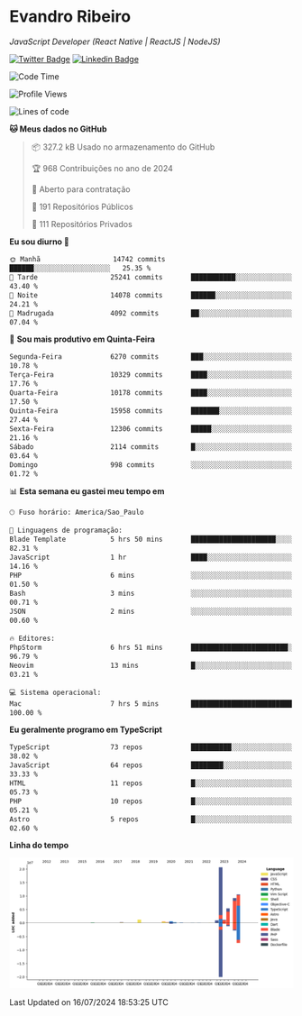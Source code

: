 # Evandro **Ribeiro**

*JavaScript Developer (React Native | ReactJS | NodeJS)*

[![Twitter Badge](https://img.shields.io/badge/-@ribeiroevandro-201B2D?style=flat-square&labelColor=201B2D&logo=twitter&logoColor=white&link=https://twitter.com/ribeiroevandro)](https://twitter.com/ribeiroevandro) 
[![Linkedin Badge](https://img.shields.io/badge/-Evandro%20Ribeiro-201B2D?style=flat-square&logo=Linkedin&logoColor=white&link=https://www.linkedin.com/in/ribeiroevandro)](https://www.linkedin.com/in/ribeiroevandro) 


<!--START_SECTION:waka-->
![Code Time](http://img.shields.io/badge/Code%20Time-4%2C011%20hrs%2045%20mins-blue)

![Profile Views](http://img.shields.io/badge/Visualizac%C3%B5es%20do%20perfil-0-blue)

![Lines of code](https://img.shields.io/badge/Desde%20o%20Hello%20World%20eu%20escrevi-50.9%20million%20linhas%20de%20c%C3%B3digo-blue)

**🐱 Meus dados no GitHub** 

> 📦 327.2 kB Usado no armazenamento do GitHub 
 > 
> 🏆 968 Contribuições no ano de 2024
 > 
> 💼 Aberto para contratação
 > 
> 📜 191 Repositórios Públicos 
 > 
> 🔑 111 Repositórios Privados 
 > 
**Eu sou diurno 🐤** 

```text
🌞 Manhã                  14742 commits       ██████░░░░░░░░░░░░░░░░░░░   25.35 % 
🌆 Tarde                  25241 commits       ███████████░░░░░░░░░░░░░░   43.40 % 
🌃 Noite                  14078 commits       ██████░░░░░░░░░░░░░░░░░░░   24.21 % 
🌙 Madrugada              4092 commits        ██░░░░░░░░░░░░░░░░░░░░░░░   07.04 % 
```
📅 **Sou mais produtivo em Quinta-Feira** 

```text
Segunda-Feira            6270 commits        ███░░░░░░░░░░░░░░░░░░░░░░   10.78 % 
Terça-Feira              10329 commits       ████░░░░░░░░░░░░░░░░░░░░░   17.76 % 
Quarta-Feira             10178 commits       ████░░░░░░░░░░░░░░░░░░░░░   17.50 % 
Quinta-Feira             15958 commits       ███████░░░░░░░░░░░░░░░░░░   27.44 % 
Sexta-Feira              12306 commits       █████░░░░░░░░░░░░░░░░░░░░   21.16 % 
Sábado                   2114 commits        █░░░░░░░░░░░░░░░░░░░░░░░░   03.64 % 
Domingo                  998 commits         ░░░░░░░░░░░░░░░░░░░░░░░░░   01.72 % 
```


📊 **Esta semana eu gastei meu tempo em** 

```text
🕑︎ Fuso horário: America/Sao_Paulo

💬 Linguagens de programação: 
Blade Template           5 hrs 50 mins       █████████████████████░░░░   82.31 % 
JavaScript               1 hr                ████░░░░░░░░░░░░░░░░░░░░░   14.16 % 
PHP                      6 mins              ░░░░░░░░░░░░░░░░░░░░░░░░░   01.50 % 
Bash                     3 mins              ░░░░░░░░░░░░░░░░░░░░░░░░░   00.71 % 
JSON                     2 mins              ░░░░░░░░░░░░░░░░░░░░░░░░░   00.60 % 

🔥 Editores: 
PhpStorm                 6 hrs 51 mins       ████████████████████████░   96.79 % 
Neovim                   13 mins             █░░░░░░░░░░░░░░░░░░░░░░░░   03.21 % 

💻 Sistema operacional: 
Mac                      7 hrs 5 mins        █████████████████████████   100.00 % 
```

**Eu geralmente programo em TypeScript** 

```text
TypeScript               73 repos            ██████████░░░░░░░░░░░░░░░   38.02 % 
JavaScript               64 repos            ████████░░░░░░░░░░░░░░░░░   33.33 % 
HTML                     11 repos            █░░░░░░░░░░░░░░░░░░░░░░░░   05.73 % 
PHP                      10 repos            █░░░░░░░░░░░░░░░░░░░░░░░░   05.21 % 
Astro                    5 repos             █░░░░░░░░░░░░░░░░░░░░░░░░   02.60 % 
```



**Linha do tempo**

![Lines of Code chart](https://raw.githubusercontent.com/ribeiroevandro/ribeiroevandro/main/assets/bar_graph.png)


 Last Updated on 16/07/2024 18:53:25 UTC
<!--END_SECTION:waka-->

